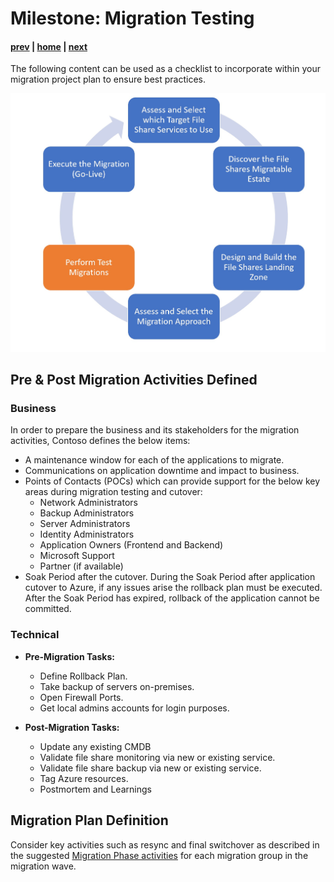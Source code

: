 
# Milestone: Migration Testing

#### [prev](./replication.md) | [home](./readme.md)  | [next](./migration.md)

The following content can be used as a checklist to incorporate within your migration project plan to ensure best practices.

![Concept Diagram](./png/FileSharesMigration-workflow-Milestone5.JPG)

## **Pre & Post  Migration Activities Defined**

### Business
In order to prepare the business and its stakeholders for the migration activities, Contoso defines the below items:

- A maintenance window for each of the applications to migrate.
- Communications on application downtime and impact to business.
- Points of Contacts (POCs) which can provide support for the below key areas during migration testing and cutover:
    - Network Administrators
    - Backup Administrators
    - Server Administrators
    - Identity Administrators
    - Application Owners (Frontend and Backend)
    - Microsoft Support
    - Partner (if available)
- Soak Period after the cutover. During the Soak Period after application cutover to Azure, if any issues arise the rollback plan must be executed. After the Soak Period has expired, rollback of the application cannot be committed.

### Technical
- **Pre-Migration Tasks:**
    - Define Rollback Plan.
    - Take backup of servers on-premises.
    - Open Firewall Ports.
    - Get local admins accounts for login purposes.


- **Post-Migration Tasks:**
    - Update any existing CMDB
    - Validate file share monitoring via new or existing service.
    - Validate file share backup via new or existing service.
    - Tag Azure resources.
    - Postmortem and Learnings

## **Migration Plan Definition**
Consider key activities such as resync and final switchover as described in the suggested [Migration Phase activities](https://docs.microsoft.com/en-us/azure/storage/common/storage-migration-overview?toc=/azure/storage/blobs/toc.json#migration-phase) for each migration group in the migration wave.
